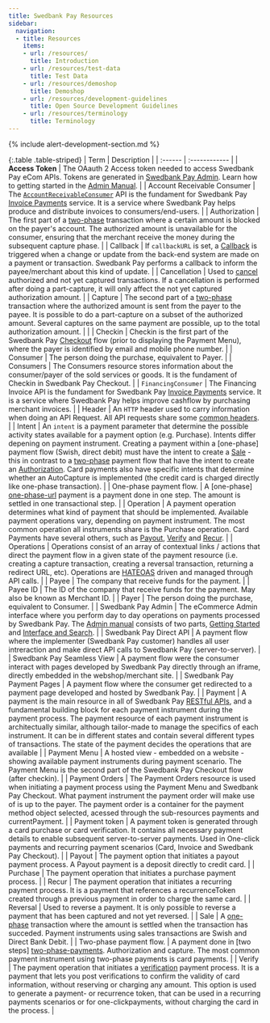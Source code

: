 ```yaml
---
title: Swedbank Pay Resources
sidebar:
  navigation:
  - title: Resources
    items:
    - url: /resources/
      title: Introduction
    - url: /resources/test-data
      title: Test Data
    - url: /resources/demoshop
      title: Demoshop
    - url: /resources/development-guidelines
      title: Open Source Development Guidelines
    - url: /resources/terminology
      title: Terminology
---
```


{% include alert-development-section.md %}

{:.table .table-striped}
| Term  | Description                                                                                                                                                                                                                                                                                                                                                                                                                                                                                                                                                               |
| :------ | :------------ |
| **Access Token**                                 | The OAauth 2 Access token needed to access Swedbank Pay eCom APIs. Tokens are generated in [Swedbank Pay Admin][admin-portal]. Learn how to getting started in the [Admin Manual][admin-manual].                                                                                                                                                                                                                                                                                                                                                                                                                                                                                                     |
| Account Receivable Consumer                 | The [`AccountReceivableConsumer`][invoice-url] API is the fundament for Swedbank Pay [Invoice Payments][invoice-url] service. It is a service where Swedbank Pay helps produce and distribute invoices to consumers/end-users.                                                                                                                                                                                                                                               |
|  Authorization                       | The first part of a [two-phase][two-phase-payments] transaction where a certain amount is blocked on the payer's account. The authorized amount is unavailable for the consumer, ensuring that the merchant receive the money during the subsequent capture phase.                                                                                                                                                                                                                                                                                                                                              |
|  Callback                   | If `callbackURL` is set, a [Callback][callback-url] is triggered when a change or update from the back-end system are made on a payment or transaction. Swedbank Pay performs a callback to inform the payee/merchant about this kind of update.                                                                                                                                                                                                                                                                                                                                                                                                                                                                                                                                                |
|  Cancellation                         | Used to [cancel][cancel-url] authorized and not yet captured transactions. If a cancellation is performed after doing a part-capture, it will only affect the not yet captured authorization amount.                                                                                                                                                                                                                                                                                                                                                                                                                                                                                                   |
| Capture                            | The second part of a [two-phase][two-phase-payments] transaction where the authorized amount is sent from the payer to the payee. It is possible to do a part-capture on a subset of the authorized amount. Several captures on the same payment are possible, up to the total authorization amount. |                                                                                                                                                                                                                                                                                                                  |
|  Checkin                        | Checkin is the first part of the Swedbank Pay [Checkout][checkout-url] flow (prior to displaying the Payment Menu), where the payer is identified by email and mobile phone number.                                                                                                                                                                                                                                                                                                                                                                                                        |
|  Consumer                  | The person doing the purchase, equivalent to Payer.                                                                                                                                                                                                                                                                                                                                                                                                     |
|  Consumers                 | The Consumers resource stores information about the consumer/payer of the sold services or goods. It is the fundament of Checkin in Swedbank Pay Checkout.                                                                                                                                                                                                                                                                                                                                                                                                                                                                                                                  |
| `FinancingConsumer`          | The Financing Invoice API  is the fundament for Swedbank Pay [Invoice Payments][invoice-url] service. It is a service where Swedbank Pay helps improve cashflow by purchasing merchant invoices.                                                                                                                                                                                                                                                                                                                                                                                                                                                           |
|  Header          | An `HTTP` header used to carry information when doing an API Request. All API requests share some [common headers][common-headers].                                                                                                                                                                                                                                                                                                                                                                                                                                                                   |
|     Intent        | An `intent` is a payment parameter that determine the possible activity states available for a payment option (e.g. Purchase). Intents differ depening on payment instrument. Creating a payment within a [one-phase] payment flow (Swish, direct debit) must have the intent to create a [Sale][sale-authorization-url]  - this in contrast to a [two-phase][two-phase-payments] payment flow that have the intent to create an [Authorization][sale-authorization-url]. Card payments also have specific intents that determine whether an AutoCapture is implemented (the credit card is charged directly like one-phase transaction).                                                                                                                                                                                                                                                                                                                    |
|  One-phase payment flow.                          | A [one-phase] [one-phase-url] payment is a payment done in one step. The amount is settled in one transactional step.                                                                                                                                                                                                                                                                                                                                                                                                                                                                                                                                                    |
|  Operation                               | A  payment operation determines what kind of payment that should be implemented. Available payment operations vary, depending on payment instrument. The most common operation all instruments share is the Purchase operation. Card Payments have several others, such  as [Payout][payout], [Verify][verify-url] and [Recur][recur].                                                                                                                                                                                                                                                                                                                                                                                                                                                                                                    |
|  Operations                   | Operations consist of an array of contextual links / actions that direct the payment flow in a given state of the payment resource (i.e. creating a capture transaction, creating a reversal transaction, returning a redirect URL, etc). Operations are [HATEOAS][hateoas] driven and managed through API calls.                                                                                                                                                                                                                                                                                                                                                                                                                                                                                       |
|  Payee                     | The company that receive funds for the payment.                                                                                                                                                                                                                                                                                                                                                                     |
|  Payee ID                 | The ID of the company that receive funds for the payment. May also be known as Merchant ID.                                                                                                                                                                                                                                                                                                                                                                                                                     |
|  Payer                    | The person doing the purchase, equivalent to Consumer.                                                                                                                                                                                                                                                                                                                                                                                                                                       |
|  Swedbank Pay Admin             | The eCommerce Admin interface where you perform day to day operations on payments processed by Swedbank Pay. The [Admin manual][admin-manual] consists of two parts, [Getting Started][admin-getting-started] and [Interface and Search][admin-interface-search].                                                                                                                                                                                                                                                                                                                                                                                                                                                           |
|  Swedbank Pay Direct API                    |  A payment flow where the implementer (Swedbank Pay customer) handles all user intreraction and make direct API calls to Swedbank Pay (server-to-server).                                                                                                                                                                                                                                                                                                                                                                                                                                                                                                                     |
|  Swedbank Pay Seamless View                     | A payment flow were the consumer interact with pages developed by Swedbank Pay directly through an iframe, directly embedded in the webshop/merchant site.                                                                                                                                                                                                                                                                                                                                                                                                                                                                                      |
| Swedbank Pay Payment Pages            | A payment flow where the consumer get redirected to a payment page developed and hosted by Swedbank Pay.                                                                                                                                                                                                                                                                                                                                                                                  |
|  Payment                | A payment is the main resource in all of Swedbank Pay [RESTful APIs][restful-api], and a fundamental building block for each payment instrument during the payment process. The payment resource of each payment instrument is architectually similar, although tailor-made to manage the specifics of each instrument. It can be in different states and contain several different types of transactions. The state of the payment decides the operations that are available                                                                                                                                                                                                                                                                                                                                                                                                                                                                   |
|  Payment Menu            | A hosted view - embedded on a website - showing available payment instruments during payment scenario. The Payment Menu is the second part of the Swedbank Pay Checkout flow (after checkin).                                                                                                                                                                                                                                                                                                                                                                            |
|   Payment Orders      | The Payment Orders resource is used when initiating a payment process using the Payment Menu and Swedbank Pay Checkout. What payment instrument the payment order will make use of is up to the payer. The payment order is a container for the payment method object selected, acessed through the sub-resources payments and currentPayment.                                                                                                                                                                                                                                                                                                                                                                                                                                                                                   |
|   Payment token                    | A payment token is generated through a card purchase or card verification. It contains all necessary payment details to enable subsequent server-to-server payments. Used in One-click payments and recurring payment scenarios (Card, Invoice and Swedbank Pay Checkout).                                                                                                                                                                                                                                                                                                                                                                                                               |
|   Payout             | The payment option that initiates a payout payment process. A Payout payment is a deposit directly to credit card.                                                                                                                                                                                                                                                                                                                                  |
|    Purchase        | The payment operation that initiates a purchase payment process.                                                                                                                                                                                                                                                                                                                                                                           |
|   Recur  | The payment operation that initiates a recurring payment process. It is a payment that references a recurrenceToken created through a previous payment in order to charge the same card.                                                                                                                                                                                                                                                                                                                                                                                               |
|  Reversal              | Used to reverse a payment. It is only possible to reverse a payment that has been captured and not yet reversed.                                                                                                                                                                                                                                                                                                                                                                                                                                                                  |
|  Sale    | A [one-phase][one-phase-url] transaction where the amount is settled when the transaction has succeded. Payment instruments using sales transactions are Swish and Direct Bank Debit.                                                                                                                                                                                                                                                                                                                                                                                               |
|  Two-phase payment flow.            | A payment done in [two steps] [two-phase-payments]. Authorization and capture. The most common payment instrument using two-phase payments is card payments.                                                                                                                                                                                                                                                                                                                                                                                                                                                                                                                              |
|  Verify     | The payment operation that initiates a [verification][verify-url] payment process. It is a payment that lets you post verifications to confirm the validity of card information, without reserving or charging any amount. This option is used to generate a payment- or recurrence token, that can be used in a recurring payments scenarios or for one-clickpayments, without charging the card in the process. |

[admin-manual]: https://developer.payex.com/xwiki/wiki/developer/view/Main/ecommerce/resources/admin/
[admin-portal]: https://admin.externalintegration.payex.com/psp/login
[admin-getting-started]: https://developer.payex.com/xwiki/wiki/developer/view/Main/ecommerce/resources/admin/
[admin-interface-search]: https://developer.payex.com/xwiki/wiki/developer/view/Main/ecommerce/resources/admin-account-interface-and-search/
[hateoas]: https://en.wikipedia.org/wiki/HATEOAS
[invoice-url]: /payments/invoice/
[two-phase-payments]: /payments/#the-fundamentals
[callback-url]:/payments/card/other-features.html#callback
[cancel-url]: /checkout/after-payment.html#cancel
[checkout-url]: payments/checkout/
[common-headers]: payments/#headers
[restful-api]: payments/#connection-and-protocol
[verify-url]: /payments/card/other-features#verify
[one-phase-url]: /payments/#the-fundamentals
[payout]: /payments/card/other-features.html#payout
[recur]: /payments/card/other-features.html#recur
[sale-authorization-url]: /payments/#creating-an-authorization-or-sales-transaction

